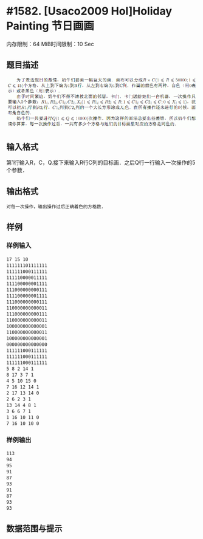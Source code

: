 # #1582. [Usaco2009 Hol]Holiday Painting 节日画画

内存限制：64 MiB时间限制：10 Sec

## 题目描述

![](upload/201401/22(16).jpg)

## 输入格式

第1行输入R，C，Q.接下来输入R行C列的目标画．之后Q行一行输入一次操作的5个参数．

## 输出格式

    对每一次操作，输出操作过后正确着色的方格数．

## 样例

### 样例输入

    
    17 15 10
    111111101111111
    111111000111111
    111110000011111
    111100000001111
    111000000000111
    111100000001111
    111000000000111
    110000000000011
    111000000000111
    110000000000011
    100000000000001
    110000000000011
    100000000000001
    000000000000000
    111111000111111
    111111000111111
    111111000111111
    5 8 2 14 1
    8 17 3 7 1
    4 5 10 15 0
    7 16 12 14 1
    2 17 13 14 0
    2 6 2 3 1
    13 14 4 8 1
    3 6 6 7 1
    1 16 10 11 0
    7 16 10 10 0
    
    

### 样例输出

    
    113
    94
    95
    91
    87
    93
    91
    87
    93
    93
    

## 数据范围与提示
